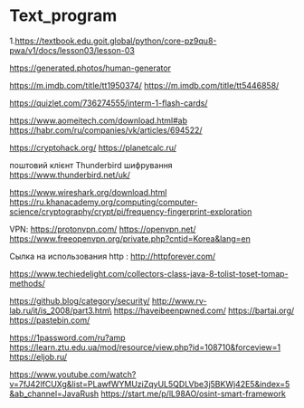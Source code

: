 # Text_program
1.https://textbook.edu.goit.global/python/core-pz9qu8-pwa/v1/docs/lesson03/lesson-03

https://generated.photos/human-generator

https://m.imdb.com/title/tt1950374/
https://m.imdb.com/title/tt5446858/

https://quizlet.com/736274555/interm-1-flash-cards/

https://www.aomeitech.com/download.html#ab
https://habr.com/ru/companies/vk/articles/694522/

https://cryptohack.org/
https://planetcalc.ru/

поштовий клієнт Thunderbird шифрування
https://www.thunderbird.net/uk/

https://www.wireshark.org/download.html
https://ru.khanacademy.org/computing/computer-science/cryptography/crypt/pi/frequency-fingerprint-exploration

VPN:
https://protonvpn.com/
https://openvpn.net/
 https://www.freeopenvpn.org/private.php?cntid=Korea&lang=en

 Сылка на использования http :
 http://httpforever.com/

 https://www.techiedelight.com/collectors-class-java-8-tolist-toset-tomap-methods/

 https://github.blog/category/security/
http://www.rv-lab.ru/it/is_2008/part3.htm\
https://haveibeenpwned.com/
https://bartai.org/
https://pastebin.com/

https://1password.com/ru?amp
https://learn.ztu.edu.ua/mod/resource/view.php?id=108710&forceview=1
https://eljob.ru/

https://www.youtube.com/watch?v=7fJ42lfCUXg&list=PLawfWYMUziZqyUL5QDLVbe3j5BKWj42E5&index=5&ab_channel=JavaRush
https://start.me/p/lL98AO/osint-smart-framework
 
